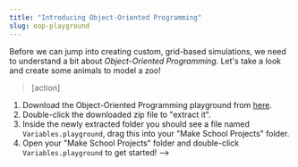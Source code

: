 ```yaml
---
title: "Introducing Object-Oriented Programming"
slug: oop-playground
---
```


Before we can jump into creating custom, grid-based simulations, we need to understand a bit about _Object-Oriented Programming_. Let's take a look and create some animals to model a zoo!

> [action]
>
1. Download the Object-Oriented Programming playground from [here](https://github.com/MakeSchool-Tutorials/Intro-Object-Oriented-Programming-Playground/archive/master.zip).
1. Double-click the downloaded zip file to "extract it".
1. Inside the newly extracted folder you should see a file named `Variables.playground`, drag this into your "Make School Projects" folder.
1. Open your "Make School Projects" folder and double-click `Variables.playground` to get started! -->
